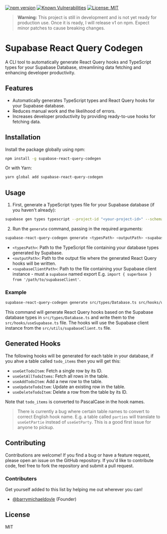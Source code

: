[![npm version](https://img.shields.io/npm/v/supabase-react-query-codegen.svg)](https://www.npmjs.com/package/supabase-react-query-codegen) [![Known Vulnerabilities](https://snyk.io/test/github/barrymichaeldoyle/supabase-react-query-codegen/badge.svg)](https://snyk.io/test/github/barrymichaeldoyle/supabase-react-query-codegen) [![License: MIT](https://img.shields.io/badge/License-MIT-yellow.svg)](https://opensource.org/licenses/MIT)

> **Warning:** This project is still in development and is not yet ready for production use. Once it is ready, I will release v1 on npm. Expect minor patches to cause breaking changes.

# Supabase React Query Codegen

A CLI tool to automatically generate React Query hooks and TypeScript types for your Supabase Database, streamlining data fetching and enhancing developer productivity.

## Features

- Automatically generates TypeScript types and React Query hooks for your Supabase database.
- Reduces manual work and the likelihood of errors.
- Increases developer productivity by providing ready-to-use hooks for fetching data.

## Installation

Install the package globally using npm:

```bash
npm install -g supabase-react-query-codegen
```

Or with Yarn:

```bash
yarn global add supabase-react-query-codegen
```

## Usage

1. First, generate a TypeScript types file for your Supabase database (if you haven't already):

```bash
supabase gen types typescript --project-id "<your-project-id>" --schema public > path/to/types.ts
```

2. Run the `generate` command, passing in the required arguments:

```bash
supabase-react-query-codegen generate <typesPath> <outputPath> <supabaseClientPath>
```

- `<typesPath>`: Path to the TypeScript file containing your database types generated by Supabase.
- `<outputPath>`: Path to the output file where the generated React Query hooks will be written.
- `<supabaseClientPath>`: Path to the file containing your Supabase client instance - must a `supabase` named export E.g. `import { superbase } from '/path/to/supabaseClient'`.

### Example

```bash
supabase-react-query-codegen generate src/types/Database.ts src/hooks/useSupabase.ts src/utils/supabaseClient.ts
```

This command will generate React Query hooks based on the Supabase database types in `src/types/Database.ts` and write them to the `src/hooks/useSupabase.ts` file. The hooks will use the Supabase client instance from the `src/utils/supabaseClient.ts` file.

## Generated Hooks

The following hooks will be generated for each table in your database, if you ahve a table called `todo_items` then you will get this:

- `useGetTodoItem`: Fetch a single row by its ID.
- `useGetAllTodoItems`: Fetch all rows in the table.
- `useAddTodoItem`: Add a new row to the table.
- `useUpdateTodoItem`: Update an existing row in the table.
- `useDeleteTodoItem`: Delete a row from the table by its ID.

Note that `todo_items` is converted to PascalCase in the hook names.

> There is currently a bug where certain table names to convert to correct English hook name. E.g. a table called `parties` will translate to `useGetPartie` instead of `useGetParty`. This is a good first issue for anyone to pickup.

## Contributing

Contributions are welcome! If you find a bug or have a feature request, please open an issue on the GitHub repository. If you'd like to contribute code, feel free to fork the repository and submit a pull request.

### Contributers

Get yourself added to this list by helping me out wherever you can!

- [@barrymichaeldoyle](https://github.com/barrymichaeldoyle) (Founder)

## License

MIT
